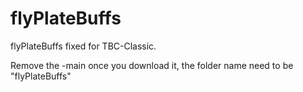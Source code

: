 # flyPlateBuffs
flyPlateBuffs fixed for TBC-Classic.


Remove the -main once you download it, the folder name need to be "flyPlateBuffs"
